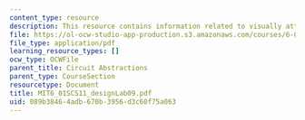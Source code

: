 ```yaml
---
content_type: resource
description: This resource contains information related to visually attractive.
file: https://ol-ocw-studio-app-production.s3.amazonaws.com/courses/6-01sc-introduction-to-electrical-engineering-and-computer-science-i-spring-2011/089b38464adb670b3956d3c60f75a063_MIT6_01SCS11_designLab09.pdf
file_type: application/pdf
learning_resource_types: []
ocw_type: OCWFile
parent_title: Circuit Abstractions
parent_type: CourseSection
resourcetype: Document
title: MIT6_01SCS11_designLab09.pdf
uid: 089b3846-4adb-670b-3956-d3c60f75a063
---
```

